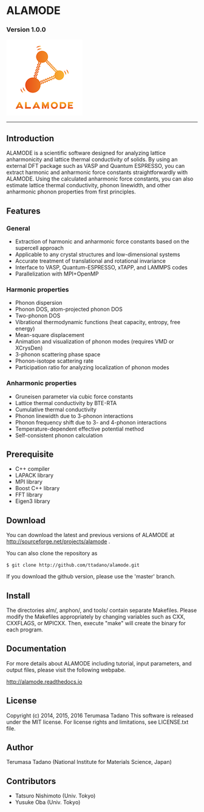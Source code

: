 # ALAMODE 
### Version 1.0.0
![alt ALAMODE](./docs/img/alamode.png)

- - -

## Introduction 

ALAMODE is a scientific software designed for analyzing lattice anharmonicity
and  lattice thermal conductivity of solids. By using an external DFT package
such as  VASP and Quantum ESPRESSO, you can extract harmonic and anharmonic
force constants  straightforwardly with ALAMODE. Using the calculated anharmonic
force constants, you can also estimate lattice thermal conductivity, phonon
linewidth, and other anharmonic phonon properties from first principles.

## Features


### General
* Extraction of harmonic and anharmonic force constants based on the supercell approach
* Applicable to any crystal structures and low-dimensional systems
* Accurate treatment of translational and rotational invariance
* Interface to VASP, Quantum-ESPRESSO, xTAPP, and LAMMPS codes
* Parallelization with MPI+OpenMP

### Harmonic properties

* Phonon dispersion
* Phonon DOS, atom-projected phonon DOS
* Two-phonon DOS
* Vibrational thermodynamic functions (heat capacity, entropy, free energy)
* Mean-square displacement
* Animation and visualization of phonon modes (requires VMD or XCrysDen)
* 3-phonon scattering phase space
* Phonon-isotope scattering rate
* Participation ratio for analyzing localization of phonon modes


### Anharmonic properties
* Gruneisen parameter via cubic force constants
* Lattice thermal conductivity by BTE-RTA
* Cumulative thermal conductivity
* Phonon linewidth due to 3-phonon interactions
* Phonon frequency shift due to 3- and 4-phonon interactions
* Temperature-dependent effective potential method
* Self-consistent phonon calculation

## Prerequisite
* C++ compiler
* LAPACK library
* MPI library
* Boost C++ library
* FFT library
* Eigen3 library

## Download

You can download the latest and previous versions of ALAMODE 
at http://sourceforge.net/projects/alamode .

You can also clone the repository as

```
$ git clone http://github.com/ttadano/alamode.git
```

If you download the github version, please use the 'master' branch.

## Install
The directories alm/, anphon/, and tools/ contain separate Makefiles.
Please modify the Makefiles appropriately by changing variables such as 
CXX, CXXFLAGS, or MPICXX. Then, execute "make" will create the binary for
each program.


## Documentation
For more details about ALAMODE including tutorial, input parameters, and 
output files, please visit the following webpabe.

http://alamode.readthedocs.io


## License
Copyright (c) 2014, 2015, 2016 Terumasa Tadano
This software is released under the MIT license. 
For license rights and limitations, see LICENSE.txt file.

## Author
Terumasa Tadano (National Institute for Materials Science, Japan)

## Contributors

* Tatsuro Nishimoto (Univ. Tokyo)
* Yusuke Oba (Univ. Tokyo)

